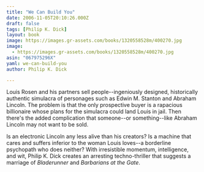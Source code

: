 ```yaml
---
title: "We Can Build You"
date: 2006-11-05T20:10:26.000Z
draft: false
tags: [Philip K. Dick]
layout: book
image: https://images.gr-assets.com/books/1320558528m/400270.jpg
image: 
  - https://images.gr-assets.com/books/1320558528m/400270.jpg
asin: "067975296X"
yaml: we-can-build-you
author: Philip K. Dick

---
```


Louis Rosen and his partners sell people--ingeniously designed, historically authentic simulacra of personages such as Edwin M. Stanton and Abraham Lincoln. The problem is that the only prospective buyer is a rapacious billionaire whose plans for the simulacra could land Louis in jail. Then there's the added complication that someone--or something--like Abraham Lincoln may not want to be sold.  
  
Is an electronic Lincoln any less alive than his creators? Is a machine that cares and suffers inferior to the woman Louis loves--a borderline psychopath who does neither? With irresistible momentum, intelligence, and wit, Philip K. Dick creates an arresting techno-thriller that suggests a marriage of *Bladerunner* and *Barbarians at the Gate*.